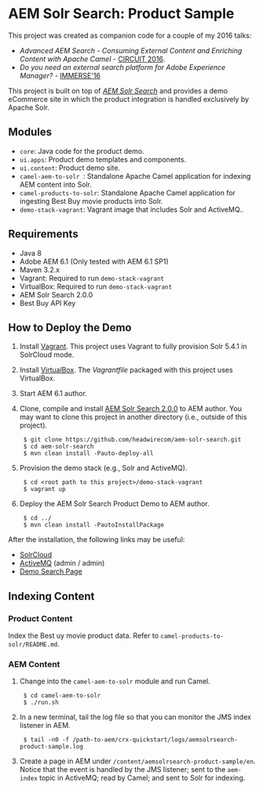 # AEM Solr Search: Product Sample

This project was created as companion code for a couple of my 2016 talks:

* _Advanced AEM Search - Consuming External Content and Enriching Content with Apache Camel_ - [CIRCUIT 2016](http://www.circuitdevcon.com/en/speakers.html). 
* _Do you need an external search platform for Adobe Experience Manager?_  - [IMMERSE'16](https://docs.adobe.com/dev/products/aem/events/0416/sessions.html)

This project is built on top of [_AEM Solr Search_](http://www.aemsolrsearch.com) and provides a demo eCommerce site in which the product integration is handled exclusively by Apache Solr.

## Modules

* `core`: Java code for the product demo.
* `ui.apps`: Product demo templates and components.
* `ui.content`: Product demo site.
* `camel-aem-to-solr `: Standalone Apache Camel application for indexing AEM content into Solr.
* `camel-products-to-solr`: Standalone Apache Camel application for ingesting Best Buy movie products into Solr.
* `demo-stack-vagrant`: Vagrant image that includes Solr and ActiveMQ..

## Requirements

* Java 8 
* Adobe AEM 6.1 (Only tested with AEM 6.1 SP1) 
* Maven 3.2.x
* Vagrant: Required to run `demo-stack-vagrant`
* VirtualBox: Required to run `demo-stack-vagrant`
* AEM Solr Search 2.0.0
* Best Buy API Key

## How to Deploy the Demo

1. Install [Vagrant](https://www.vagrantup.com/downloads.html). This project uses Vagrant to fully 
   provision Solr 5.4.1 in SolrCloud mode.
  
2. Install [VirtualBox](https://www.virtualbox.org/wiki/Downloads). The _Vagrantfile_ packaged with 
   this project uses VirtualBox.

3. Start AEM 6.1 author.

4. Clone, compile and install [AEM Solr Search 2.0.0](https://github.com/headwirecom/aem-solr-search) to AEM author.
   You may want to clone this project in another directory (i.e., outside of this project).

        $ git clone https://github.com/headwirecom/aem-solr-search.git
        $ cd aem-solr-search
        $ mvn clean install -Pauto-deploy-all
        
5. Provision the demo stack (e.g., Solr and ActiveMQ).
 
        $ cd <root path to this project>/demo-stack-vagrant
        $ vagrant up
        
6. Deploy the AEM Solr Search Product Demo to AEM author.
       
        $ cd ../
        $ mvn clean install -PautoInstallPackage
    
After the installation, the following links may be useful:

* [SolrCloud](http://localhost:8983/solr/#/)
* [ActiveMQ](http://localhost:8161/admin) (admin / admin)
* [Demo Search Page](http://localhost:4502/content/aemsolrsearch-product-sample/en/search.html)

## Indexing Content

### Product Content

Index the Best uy movie product data. Refer to `camel-products-to-solr/README.md`.

### AEM Content

1. Change into the `camel-aem-to-solr` module and run Camel.

        $ cd camel-aem-to-solr
        $ ./run.sh

2. In a new terminal, tail the log file so that you can monitor the JMS index listener in AEM.

        $ tail -n0 -f /path-to-aem/crx-quickstart/logs/aemsolrsearch-product-sample.log


3. Create a page in AEM under `/content/aemsolrsearch-product-sample/en`. Notice
   that the event is handled by the JMS listener; sent to the `aem-index` topic in
   ActiveMQ; read by Camel; and sent to Solr for indexing.

